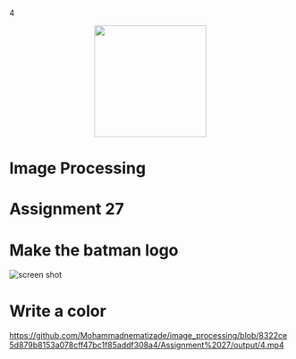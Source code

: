 

4<p align="center"><a href="https://www.opencv.org" target="_blank"><img src="https://upload.wikimedia.org/wikipedia/commons/thumb/3/32/OpenCV_Logo_with_text_svg_version.svg/270px-OpenCV_Logo_with_text_svg_version.svg.png" width="200"></a></p><p></p>

# Image Processing

# Assignment 27
# **Make the batman logo**
![screen shot](https://raw.githubusercontent.com/Mohammadnematizade/image_processing/main/Assignment%2027/output/snowy_wolf.jpg)
# **Write a color**
https://github.com/Mohammadnematizade/image_processing/blob/8322ce5d879b8153a078cff47bc1f85addf308a4/Assignment%2027/output/4.mp4
